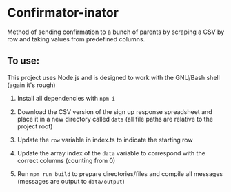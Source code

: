 # Confirmator-inator

Method of sending confirmation to a bunch of parents by scraping a CSV  by row and taking values from predefined columns.

## To use:

This project uses Node.js and is designed to work with the GNU/Bash shell (again it's rough)

1. Install all dependencies with `npm i`

2. Download the CSV version of the sign up response spreadsheet and place it in a new directory called `data` (all file paths are relative to the project root)

3. Update the `row` variable in index.ts to indicate the starting row

4. Update the array index of the `data` variable to correspond with the correct columns (counting from 0)

5. Run `npm run build` to prepare directories/files and compile all messages (messages are output to `data/output`)